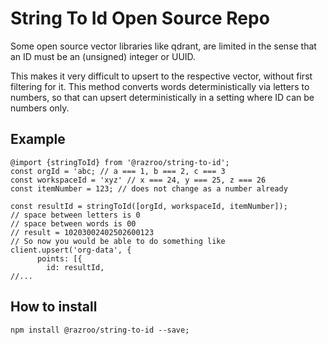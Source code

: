 # String To Id Open Source Repo

Some open source vector libraries like qdrant, are limited in the sense that an ID must be an (unsigned) integer or UUID. 

This makes it very difficult to upsert to the respective vector, without first filtering for it. This method converts words deterministically via letters to numbers, so that can upsert deterministically in a setting where ID can be numbers only.

## Example
```
@import {stringToId} from '@razroo/string-to-id';
const orgId = 'abc; // a === 1, b === 2, c === 3
const workspaceId = 'xyz' // x === 24, y === 25, z === 26
const itemNumber = 123; // does not change as a number already

const resultId = stringToId([orgId, workspaceId, itemNumber]);
// space between letters is 0
// space between words is 00
// result = 10203002402502600123
// So now you would be able to do something like 
client.upsert('org-data', {
      points: [{
        id: resultId,
//...
```
## How to install
```
npm install @razroo/string-to-id --save;
```

